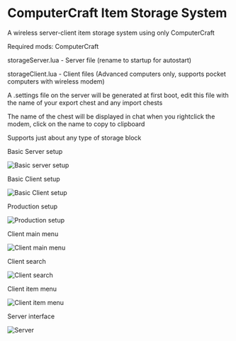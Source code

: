 # ComputerCraft Item Storage System
 A wireless server-client item storage system using only ComputerCraft

 Required mods: ComputerCraft

 storageServer.lua - Server file (rename to startup for autostart)
 
 storageClient.lua - Client files (Advanced computers only, supports pocket computers with wireless modem)
 
 A .settings file on the server will be generated at first boot, edit this file with the name of your export chest and any import chests
 
 The name of the chest will be displayed in chat when you rightclick the modem, click on the name to copy to clipboard
 
 Supports just about any type of storage block

Basic Server setup

![Basic server setup](https://user-images.githubusercontent.com/7072789/163578699-88fae8f4-cc99-4a9c-a802-a3b1547a5215.png)

Basic Client setup

![Basic Client setup](https://user-images.githubusercontent.com/7072789/163578734-a6088531-5736-46bd-b54a-7070c89872ac.png)

Production setup

![Production setup](https://user-images.githubusercontent.com/7072789/163578859-f478dd1f-b95c-45ff-8126-7a688373bc47.png)

Client main menu

![Client main menu](https://user-images.githubusercontent.com/7072789/163578791-705c5419-79ab-42cc-bd2f-0521ed6d83ba.png)

Client search

![Client search](https://user-images.githubusercontent.com/7072789/163578808-be95cf2c-a678-439a-bbad-da8de5613d0b.png)

Client item menu

![Client item menu](https://user-images.githubusercontent.com/7072789/163578971-d7aa6407-74df-409d-b2a4-7395462a060f.png)

Server interface

![Server](https://user-images.githubusercontent.com/7072789/163579015-02c7b79d-9826-4044-81cc-10f3c843754a.png)
